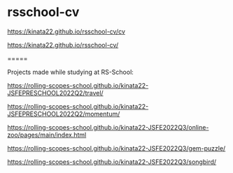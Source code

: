 # rsschool-cv

https://kinata22.github.io/rsschool-cv/cv

https://kinata22.github.io/rsschool-cv/

=====

Projects made while studying at RS-School:

https://rolling-scopes-school.github.io/kinata22-JSFEPRESCHOOL2022Q2/travel/

https://rolling-scopes-school.github.io/kinata22-JSFEPRESCHOOL2022Q2/momentum/

https://rolling-scopes-school.github.io/kinata22-JSFE2022Q3/online-zoo/pages/main/index.html

https://rolling-scopes-school.github.io/kinata22-JSFE2022Q3/gem-puzzle/

https://rolling-scopes-school.github.io/kinata22-JSFE2022Q3/songbird/

